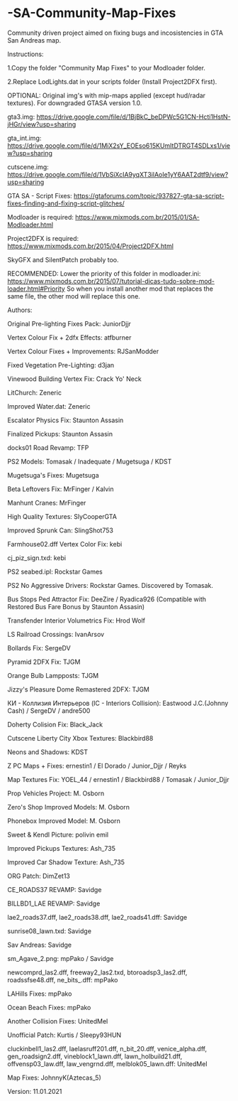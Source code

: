 # -SA-Community-Map-Fixes
Community driven project aimed on fixing bugs and incosistencies in GTA San Andreas map.

Instructions:

1.Copy the folder "Community Map Fixes" to your Modloader folder.

2.Replace LodLights.dat in your scripts folder (Install Project2DFX first).

OPTIONAL: Original img's with mip-maps applied (except hud/radar textures).
For downgraded GTASA version 1.0.

gta3.img: https://drive.google.com/file/d/1BjBkC_beDPWc5G1CN-Hcti1HstN-jHGr/view?usp=sharing

gta_int.img: https://drive.google.com/file/d/1MiX2sY_EOEso615KUmItDTRGT4SDLxs1/view?usp=sharing

cutscene.img: https://drive.google.com/file/d/1VbSiXcIA9yqXT3ilAoIe1yY6AAT2dtf9/view?usp=sharing

GTA SA - Script Fixes: https://gtaforums.com/topic/937827-gta-sa-script-fixes-finding-and-fixing-script-glitches/

Modloader is required: https://www.mixmods.com.br/2015/01/SA-Modloader.html

Project2DFX is required: https://www.mixmods.com.br/2015/04/Project2DFX.html

SkyGFX and SilentPatch probably too.

RECOMMENDED: Lower the priority of this folder in modloader.ini: https://www.mixmods.com.br/2015/07/tutorial-dicas-tudo-sobre-mod-loader.html#Priority
So when you install another mod that replaces the same file, the other mod will replace this one.

Authors:

Original Pre-lighting Fixes Pack: JuniorDjjr

Vertex Colour Fix + 2dfx Effects: atfburner

Vertex Colour Fixes + Improvements: RJSanModder

Fixed Vegetation Pre-Lighting: d3jan

Vinewood Building Vertex Fix: Crack Yo' Neck

LitChurch: Zeneric

Improved Water.dat: Zeneric

Escalator Physics Fix: Staunton Assasin

Finalized Pickups: Staunton Assasin

docks01 Road Revamp: TFP

PS2 Models: Tomasak / Inadequate / Mugetsuga / KDST

Mugetsuga's Fixes: Mugetsuga

Beta Leftovers Fix: MrFinger / Kalvin

Manhunt Cranes: MrFinger

High Quality Textures: SlyCooperGTA

Improved Sprunk Can: SlingShot753

Farmhouse02.dff Vertex Color Fix: kebi

cj_piz_sign.txd: kebi

PS2 seabed.ipl: Rockstar Games

PS2 No Aggressive Drivers: Rockstar Games. Discovered by Tomasak.

Bus Stops Ped Attractor Fix: DeeZire / Ryadica926 (Compatible with Restored Bus Fare Bonus by Staunton Assasin)

Transfender Interior Volumetrics Fix: Hrod Wolf

LS Railroad Crossings: IvanArsov

Bollards Fix: SergeDV

Pyramid 2DFX Fix: TJGM

Orange Bulb Lampposts: TJGM

Jizzy's Pleasure Dome Remastered 2DFX: TJGM

КИ - Коллизия Интерьеров (IC - Interiors Collision): Eastwood J.C.(Johnny Cash) / SergeDV / andre500

Doherty Colision Fix: Black_Jack

Cutscene Liberty City Xbox Textures: Blackbird88

Neons and Shadows: KDST

Z PC Maps + Fixes: ernestin1 / El Dorado / Junior_Djjr / Reyks

Map Textures Fix: YOEL_44 / ernestin1 / Blackbird88 / Tomasak / Junior_Djjr

Prop Vehicles Project: M. Osborn

Zero's Shop Improved Models: M. Osborn

Phonebox Improved Model: M. Osborn

Sweet & Kendl Picture: polivin emil

Improved Pickups Textures: Ash_735

Improved Car Shadow Texture: Ash_735

ORG Patch: DimZet13

CE_ROADS37 REVAMP: Savidge

BILLBD1_LAE REVAMP: Savidge

lae2_roads37.dff, lae2_roads38.dff, lae2_roads41.dff: Savidge

sunrise08_lawn.txd: Savidge

Sav Andreas: Savidge

sm_Agave_2.png: mpPako / Savidge

newcomprd_las2.dff, freeway2_las2.txd, btoroadsp3_las2.dff, roadssfse48.dff, ne_bits_.dff: mpPako

LAHills Fixes: mpPako

Ocean Beach Fixes: mpPako

Another Collision Fixes: UnitedMel

Unofficial Patch: Kurtis / Sleepy93HUN

cluckinbell1_las2.dff, laelasruff201.dff, n_bit_20.dff, venice_alpha.dff, gen_roadsign2.dff, vineblock1_lawn.dff, lawn_holbuild21.dff, offvensp03_law.dff, law_vengrnd.dff, melblok05_lawn.dff: UnitedMel

Map Fixes: JohnnyK(Aztecas_5)

Version: 11.01.2021
